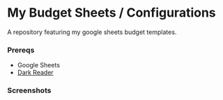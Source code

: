 # My Budget Sheets / Configurations 
A repository featuring my google sheets budget templates. 

### Prereqs
- Google Sheets
- [Dark Reader](https://darkreader.org/)

### Screenshots

